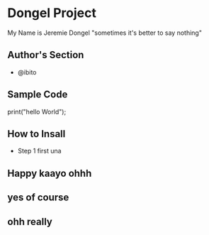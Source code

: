 # Dongel Project
 My Name is Jeremie Dongel "sometimes it's better to say nothing"
 ## Author's Section
 * @ibito
 ## Sample Code
 print("hello World");
 ## How to Insall
 * Step 1 first una 
 ## Happy kaayo ohhh
 ## yes of course
 ## ohh really

